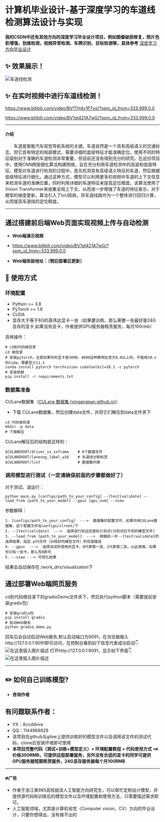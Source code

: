# 计算机毕业设计-基于深度学习的车道线检测算法设计与实现
**我的CSDN中还有其他方向的深度学习毕业设计项目，例如图像破损修复，照片色彩增强，划痕检测，视频异常检测、车牌识别、目标检测等，具体参考**
[深度学习方向毕业设计](https://blog.csdn.net/qq_45566099/category_12507289.html)

## :sparkles: 效果展示！
![车道线检测](https://img-blog.csdnimg.cn/direct/b2e30fead8f34308820e390f69880a80.jpeg#pic_center)
## :sparkles: 在实时视频中进行车道线检测！


https://www.bilibili.com/video/BV1TH4y1P7vq/?spm_id_from=333.999.0.0

https://www.bilibili.com/video/BV1qt421A7wG/?spm_id_from=333.999.0.0


<hr>

#### 介绍
&emsp;&emsp;车道是智能汽车视觉导航系统的关键。车道自然是一个具有高级语义的交通标志，但它具有特定的局部模式，需要详细的底层特征才能准确定位。使用不同的特征级别对于准确的车道检测非常重要，但目前还没有得到充分的研究。在这份项目中，使用CNN跨层细化算法构建网络，旨在充分利用车道检测中的高层和低层特征。模型对车道进行检测的过程中，首先检测具有高级语义特征的车道，然后根据低级特征进行细化。通过这种方式，模型可以利用更多的视频中车道的上下文信息来检测车道的准确位置，同时利用详细的车道特征来提高定位精度。该算法使用了Vision Transformer来收集全局上下文，从而进一步增强了车道的特征表示。对于模型的梯度更新，算法引入了IoU损耗，将车道线路作为一个整体进行回归计算，从而提高车道线的定位精度。

<hr>


## 通过搭建前后端Web页面实现视频上传与自动检测
- **Web端演示视频**
- https://www.bilibili.com/video/BV1qt421A7wG/?spm_id_from=333.999.0.0


- **Web端体验地址：（稍后部署后更新）**


## :rocket: 使用方式
### 环境配置

- Python >= 3.8
- PyTorch >= 1.6
- CUDA
- 显存大于等于8G的英伟达显卡一张（如果要训练，那么需要一张最好是24G显存的显卡,如果没有显卡，作者提供GPU服务器租赁服务，每月100rmb）

具体操作：

```shell
# cd到代码根目录
cd 根目录
# 安装pytorch，注意如果你的显卡是3090、4090这种算例在官方8.0以上的，不能用10.x的Cuda，需要至少11.1
conda install pytorch torchvision cudatoolkit=10.1 -c pytorch
# 安装依赖
pip install -r requirements.txt
```

### 数据集准备

CULane数据集（[CULane 数据集 (xingangpan.github.io)](https://xingangpan.github.io/projects/CULane.html)）

- 下载 CULane数据集，然后创建data文件，并将它们解压到data文件夹下

```shell
cd 代码根目录
mkdir -p data
# 下载解压
```

CULane解压后的结构是这样的：

```shell
$CULANEROOT/driver_xx_xxframe    # 6个数据文件
$CULANEROOT/laneseg_label_w16    # 车道线分割标签
$CULANEROOT/list                 # 数据集列表
```

### 调用模型进行测试（一定请确保前面的步骤都做好了）

对于测试，请运行：

```shell
python main.py [configs/path_to_your_config] --[test|validate] --load_from [path_to_your_model] --gpus [gpu_num] --view
```

参数解释：

```
1. [configs/path_to_your_config]  --->  数据集的配置文件，如果你用CULane数据集，这个配置文件在configs/clrnet/下
2. --[test|validate]  --->  选择进行验证还是执行测试(分别对应不同的模型文件)
3. --load_from [path_to_your_model]  --->  根据前一步--[test|validate]的选择结果，指定.pth文件（训练好的模型文件）的存放路径
4. --gpus  --->  选择测试所使用的显卡，0代表第一张，1代表第二张，以此类推，如果你只有一张卡，那么写0即可
5. --view ---> 可视化结果
```
结果会自动保存在./work_dirs/visualization下


## 通过部署Web端网页服务
cd到代码根目录下的gradioDemo文件夹下，然后执行python脚本（需要提前安装gradio包）
```
# 安装gradio包
pip install gradio 
# 启动Web服务
python gradio_demo.py
```
回车后会自动启动Web服务,默认启动端口为9091，在浏览器输入http://127.0.0.1:9091即可访问，在控制台看到如下信息代表成功启动👇
![在这里插入图片描述](https://img-blog.csdnimg.cn/direct/c1a73a1a7d1f4f0091ec35b5215070c1.png#pic_center)
打开http://127.0.0.1:9091，显示如下界面👇
![在这里插入图片描述](https://img-blog.csdnimg.cn/direct/53271b7b66524ea5ad7460102e7e462f.png#pic_center)


<hr>

## :pencil2:	如何自己训练模型?

- **咨询作者**

## 有问题联系作者：
- VX：Accddvva
- QQ：1144968929
- 该项目在github与gitee上提供训练好的模型文件以及调用该文件的测试代码，clone后安装环境即可使用
- **本项目完整代码（测试+训练+模型定义）+ 环境配置教程 + 代码使用方式 ==> 价格300RMB，可提供远程部署服务，另外没有合适的显卡的同学可提供GPU服务器短期租赁服务，24G显存服务器每个月100RMB**

<hr>

#### :fire:广告
- 作者于浙江某985高校就读人工智能方向研究生，可以帮忙定制设计模型，并提供源代码和训练后的模型文件以及环境配置和使用方法，只需要描述需求即可。
- 人工智能领域，尤其是计算机视觉（Computer vision，CV）方向的毕业设计，只要你想得出，没有做不出的
